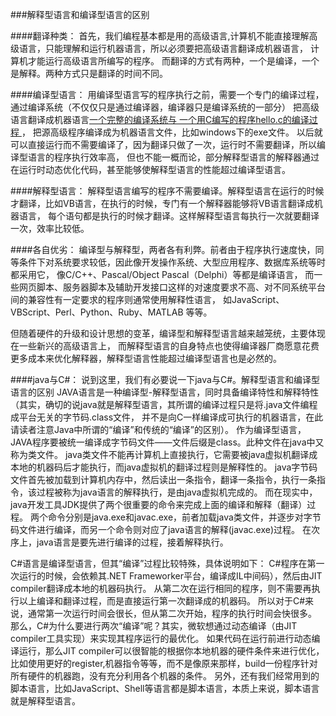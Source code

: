 ###解释型语言和编译型语言的区别

####翻译种类：
首先，我们编程基本都是用的高级语言,计算机不能直接理解高级语言，只能理解和运行机器语言，所以必须要把高级语言翻译成机器语言，
计算机才能运行高级语言所编写的程序。
而翻译的方式有两种，一个是编译，一个是解释。两种方式只是翻译的时间不同。

####编译型语言：
用编译型语言写的程序执行之前，需要一个专门的编译过程，通过编译系统（不仅仅只是通过编译器，编译器只是编译系统的一部分）
把高级语言翻译成机器语言[一个完整的编译系统与 一个用C编写的程序hello.c的编译过程 ](http://img.blog.csdn.net/20131124170842718?watermark/2/text/aHR0cDovL2Jsb2cuY3Nkbi5uZXQvemh1X3h1bg==/font/5a6L5L2T/fontsize/400/fill/I0JBQkFCMA==/dissolve/70/gravity/Center)，
把源高级程序编译成为机器语言文件，比如windows下的exe文件。
以后就可以直接运行而不需要编译了，因为翻译只做了一次，运行时不需要翻译，所以编译型语言的程序执行效率高，
但也不能一概而论，部分解释型语言的解释器通过在运行时动态优化代码，甚至能够使解释型语言的性能超过编译型语言。
   
####解释型语言：
解释型语言编写的程序不需要编译。解释型语言在运行的时候才翻译，比如VB语言，在执行的时候，专门有一个解释器能够将VB语言翻译成机器语言，
每个语句都是执行的时候才翻译。这样解释型语言每执行一次就要翻译一次，效率比较低。
     
####各自优劣：
编译型与解释型，两者各有利弊。前者由于程序执行速度快，同等条件下对系统要求较低，因此像开发操作系统、大型应用程序、数据库系统等时都采用它，
像C/C++、Pascal/Object Pascal（Delphi）等都是编译语言，
而一些网页脚本、服务器脚本及辅助开发接口这样的对速度要求不高、对不同系统平台间的兼容性有一定要求的程序则通常使用解释性语言，
如JavaScript、VBScript、Perl、Python、Ruby、MATLAB 等等。
     
但随着硬件的升级和设计思想的变革，编译型和解释型语言越来越笼统，主要体现在一些新兴的高级语言上，
而解释型语言的自身特点也使得编译器厂商愿意花费更多成本来优化解释器，解释型语言性能超过编译型语言也是必然的。

####java与C#：
说到这里，我们有必要说一下java与C#。解释型语言和编译型语言的区别
JAVA语言是一种编译型-解释型语言，同时具备编译特性和解释特性
（其实，确切的说java就是解释型语言，其所谓的编译过程只是将.java文件编程成平台无关的字节码.class文件，
并不是向C一样编译成可执行的机器语言，在此请读者注意Java中所谓的“编译”和传统的“编译”的区别）。
作为编译型语言，JAVA程序要被统一编译成字节码文件——文件后缀是class。此种文件在java中又称为类文件。
java类文件不能再计算机上直接执行，它需要被java虚拟机翻译成本地的机器码后才能执行，而java虚拟机的翻译过程则是解释性的。
java字节码文件首先被加载到计算机内存中，然后读出一条指令，翻译一条指令，执行一条指令，该过程被称为java语言的解释执行，是由java虚拟机完成的。
而在现实中，java开发工具JDK提供了两个很重要的命令来完成上面的编译和解释（翻译）过程。
两个命令分别是java.exe和javac.exe，前者加载java类文件，并逐步对字节码文件进行编译，而另一个命令则对应了java语言的解释(javac.exe)过程。
在次序上，java语言是要先进行编译的过程，接着解释执行。
   
C#语言是编译型语言，但其“编译”过程比较特殊，具体说明如下：
C#程序在第一次运行的时候，会依赖其.NET Frameworker平台，编译成IL中间码），然后由JIT compiler翻译成本地的机器码执行。
从第二次在运行相同的程序，则不需要再执行以上编译和翻译过程，而是直接运行第一次翻译成的机器码。
所以对于C#来说，通常第一次运行时间会很长，但从第二次开始，程序的执行时间会快很多。
那么，C#为什么要进行两次“编译”呢？其实，微软想通过动态编译（由JIT compiler工具实现）来实现其程序运行的最优化。
如果代码在运行前进行动态编译运行，那么JIT compiler可以很智能的根据你本地机器的硬件条件来进行优化，
比如使用更好的register,机器指令等等，而不是像原来那样，build一份程序针对所有硬件的机器跑，没有充分利用各个机器的条件。
另外，还有我们经常用到的脚本语言，比如JavaScript、Shell等语言都是脚本语言，本质上来说，脚本语言就是解释型语言。